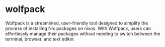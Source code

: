 # wolfpack
Wolfpack is a streamlined, user-friendly tool designed to simplify the process of installing Nix packages on nixos. With Wolfpack, users can effortlessly manage their packages without needing to switch between the terminal, browser, and text editor. 
